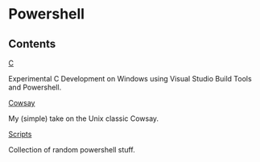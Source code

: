 # Powershell

## Contents

[C](https://github.com/RiverHeart/Powershell/tree/master/C)

Experimental C Development on Windows using Visual Studio Build Tools and Powershell.

[Cowsay](https://github.com/RiverHeart/Powershell/tree/master/cowsay)

My (simple) take on the Unix classic Cowsay.

[Scripts](https://github.com/RiverHeart/Powershell/tree/master/scripts)

Collection of random powershell stuff.
